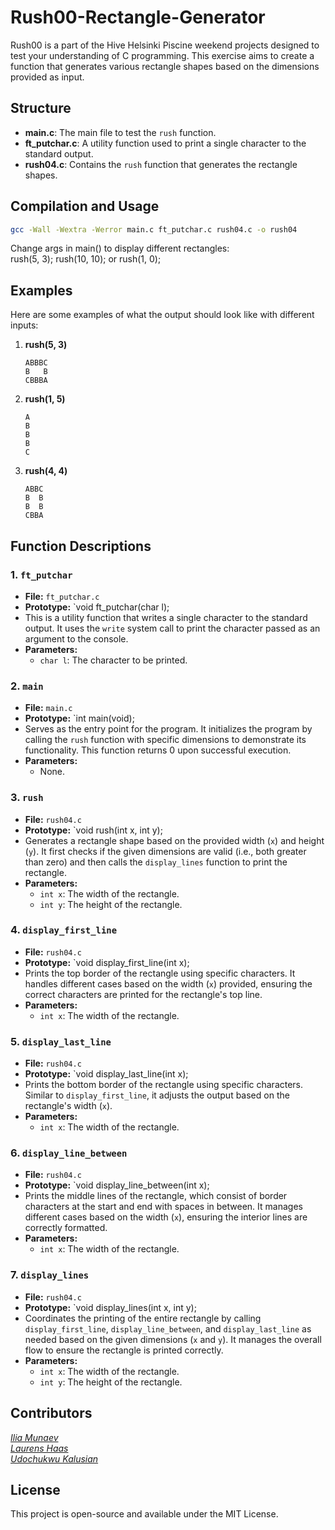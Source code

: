 
# Rush00-Rectangle-Generator

Rush00 is a part of the Hive Helsinki Piscine weekend projects designed to test your understanding of C programming. This exercise aims to create a function that generates various rectangle shapes based on the dimensions provided as input. 

## Structure

- **main.c**: The main file to test the `rush` function.
- **ft_putchar.c**: A utility function used to print a single character to the standard output.
- **rush04.c**: Contains the `rush` function that generates the rectangle shapes.

## Compilation and Usage

```bash
gcc -Wall -Wextra -Werror main.c ft_putchar.c rush04.c -o rush04
```
Change args in main() to display different rectangles:  
rush(5, 3); rush(10, 10); or rush(1, 0);

## Examples

Here are some examples of what the output should look like with different inputs:

1. **rush(5, 3)**
   ```
   ABBBC
   B   B
   CBBBA
   ```

2. **rush(1, 5)**
   ```
   A
   B
   B
   B
   C
   ```

3. **rush(4, 4)**
   ```
   ABBC
   B  B
   B  B
   CBBA
   ```

## Function Descriptions

### 1. `ft_putchar`

- **File:** `ft_putchar.c`
- **Prototype:** `void ft_putchar(char l);
- This is a utility function that writes a single character to the standard output. It uses the `write` system call to print the character passed as an argument to the console.
- **Parameters:**  
  - `char l`: The character to be printed.

### 2. `main`

- **File:** `main.c`
- **Prototype:** `int main(void);
- Serves as the entry point for the program. It initializes the program by calling the `rush` function with specific dimensions to demonstrate its functionality. This function returns 0 upon successful execution.
- **Parameters:**  
  - None.

### 3. `rush`

- **File:** `rush04.c`
- **Prototype:** `void rush(int x, int y);
- Generates a rectangle shape based on the provided width (`x`) and height (`y`). It first checks if the given dimensions are valid (i.e., both greater than zero) and then calls the `display_lines` function to print the rectangle.
- **Parameters:**  
  - `int x`: The width of the rectangle.
  - `int y`: The height of the rectangle.

### 4. `display_first_line`

- **File:** `rush04.c`
- **Prototype:** `void display_first_line(int x);
- Prints the top border of the rectangle using specific characters. It handles different cases based on the width (`x`) provided, ensuring the correct characters are printed for the rectangle's top line.
- **Parameters:**  
  - `int x`: The width of the rectangle.

### 5. `display_last_line`

- **File:** `rush04.c`
- **Prototype:** `void display_last_line(int x);
- Prints the bottom border of the rectangle using specific characters. Similar to `display_first_line`, it adjusts the output based on the rectangle's width (`x`).
- **Parameters:**  
  - `int x`: The width of the rectangle.

### 6. `display_line_between`

- **File:** `rush04.c`
- **Prototype:** `void display_line_between(int x);
- Prints the middle lines of the rectangle, which consist of border characters at the start and end with spaces in between. It manages different cases based on the width (`x`), ensuring the interior lines are correctly formatted.
- **Parameters:**  
  - `int x`: The width of the rectangle.

### 7. `display_lines`

- **File:** `rush04.c`
- **Prototype:** `void display_lines(int x, int y);
- Coordinates the printing of the entire rectangle by calling `display_first_line`, `display_line_between`, and `display_last_line` as needed based on the given dimensions (`x` and `y`). It manages the overall flow to ensure the rectangle is printed correctly.
- **Parameters:**  
  - `int x`: The width of the rectangle.
  - `int y`: The height of the rectangle.

## Contributors
*[Ilia Munaev](https://www.linkedin.com/in/iliamunaev/)*  
*[Laurens Haas](https://www.linkedin.com/in/laurens-haas-598b64218/)*  
*[Udochukwu Kalusian](https://www.linkedin.com/in/udochukwu-kalusian-246b70282/)*

## License

This project is open-source and available under the MIT License.
